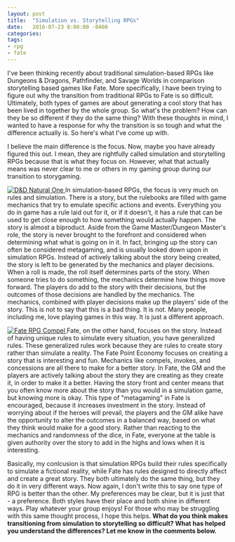 ```yaml
---
layout: post
title:  "Simulation vs. Storytelling RPGs"
date:   2016-07-23 8:00:00 -0400 
categories: 
tags: 
- rpg
- fate
---
```


I've been thinking recently about traditional simulation-based RPGs like Dungeons & Dragons, 
Pathfinder, and Savage Worlds in comparison storytelling based games like Fate. More specifically, 
I have been trying to figure out why the transition from traditional RPGs to Fate is so difficult. 
Ultimately, both types of games are about generating a cool story that has been lived in together 
by the whole group. So what's the problem? How can they be so different if they do the same 
thing? <!--more-->With these thoughts in mind, I wanted to have a response for 
why the transition is so tough and what the difference actually is. So here's what I've come up with.

I believe the main difference is the focus. Now, maybe you have already figured this out. I mean,
they are rightfully called simulation and storytelling RPGs because that is what they focus on. 
However, what that actually means was never clear to me or others in my gaming group during our 
transition to storygaming.

[<img src="http://savingthrowshow.com/wp-content/uploads/2014/12/Roll1.jpg" class="right" 
alt="D&D Natural One" />
](http://savingthrowshow.com/wp-content/uploads/2014/12/Roll1.jpg)
In simulation-based RPGs, the focus is
very much on rules and simulation. There is a story, but the rulebooks are filled with 
game mechanics that try to emulate specific actions and events. Everything you do in game has a 
rule laid out for it, or if it doesn't, it has a rule that can be used to get close enough to 
how something would actually happen. The story is almost a biproduct. Aside from the 
Game Master/Dungeon Master's role, the story is never brought to the forefront and considered 
when determining what what is going on in it. In fact, bringing up the story can often be 
considered metagaming, and is usually looked down upon in simulation RPGs. Instead of actively 
talking about the story being created, the story is left to be generated by the mechanics and 
player decisions. When a roll is made, the roll itself determines parts of the story. When someone
tries to do something, the mechanics determine how things move forward. The players do add to the 
story with their decisions, but the outcomes of those decisions are handled by the mechanics. 
The mechanics, combined with player decisions make up the players' side of the story. This is 
not to say that this is a bad thing. It is not. Many people, including me, love playing games 
in this way. It is just a different approach.

[<img src="{{site.baseurl}}/images/compel-meme.png" class="left" alt="Fate RPG Compel" />
]({{site.baseurl}}/images/compel-meme.png)
Fate, on the other hand, focuses on the story. Instead of having unique rules to simulate every 
situation, you have generalized rules. These generalized rules work because they are rules to 
create story rather than simulate a reality. The Fate Point Economy focuses on creating a story 
that is 
interesting and fun. Mechanics like compels, invokes, and concessions are all there to make
for a better story. In Fate, the GM and the players are actively talking about the story they are 
creating as they create it, in order to make it a better. Having the story front and center 
means that you often know more about the story than you would in a simulation game, but knowing 
more is okay. This type of "metagaming" in Fate is encouraged, because it increases investment in
the story. Instead of worrying about if the heroes will prevail, the players and the GM alike have
the opportunity to alter the outcomes in a balanced way, based on what they think would make for 
a good story. Rather than reacting to the mechanics and randomness of the dice, in Fate, everyone 
at the table is given authority over the story to add in the highs and lows when it is 
interesting. 

Basically, my conlcusion is that simulation RPGs build their rules specifically to simulate a 
fictional reality, while Fate has rules designed to directly affect and create a great story. 
They both ultimately do the same thing, but they do it in very different ways. Now again, 
I don't write this to say one type of RPG is better than the other. My preferences may
be clear, but it is just that - a preference. Both styles have their place 
and both shine in different ways. Play whatever your group enjoys! For those who may be 
struggling with this same thought process, I hope this helps. **What do you think makes 
transitioning from simulation to storytelling so difficult? What has helped you understand 
the differences? Let me know in the comments below.** 
